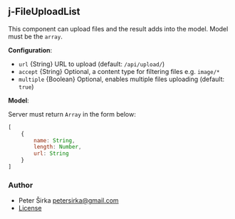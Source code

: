 ## j-FileUploadList

This component can upload files and the result adds into the model. Model must be the `array`.

__Configuration__:

- `url` {String} URL to upload (default: `/api/upload/`)
- `accept` {String} Optional, a content type for filtering files e.g. `image/*`
- `multiple` {Boolean} Optional, enables multiple files uploading (default: `true`)

__Model__:

Server must return `Array` in the form below:

```javascript
[
	{
		name: String,
		length: Number,
		url: String
	}
]
```

### Author

- Peter Širka <petersirka@gmail.com>
- [License](https://www.totaljs.com/license/)